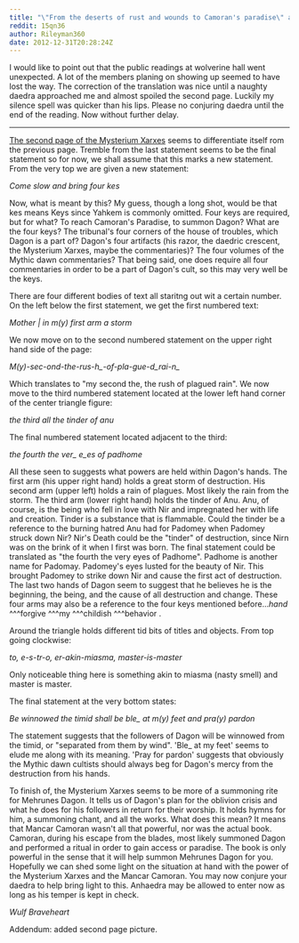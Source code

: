 ```yaml
---
title: "\"From the deserts of rust and wounds to Camoran's paradise\" a translation and interpretation of the Mysterium Xarxes Vol. II"
reddit: 15qn36
author: Rileyman360
date: 2012-12-31T20:28:24Z
---
```


I would like to point out that the public readings at wolverine hall went unexpected. A lot of the members planing on showing up seemed to have lost the way. The correction of the translation was nice until a naughty daedra approached me and almost spoiled the second page. Luckily my silence spell was quicker than his lips. Please no conjuring daedra until the end of the reading. Now without further delay.
_______________________________________________________________

[The second page of the Mysterium Xarxes](http://images.uesp.net/6/69/Mysterium_Xarxes_P2.jpg) seems to differentiate itself rom the previous page. Tremble from the last statement seems to be the final statement so for now, we shall assume that this marks a new statement. From the very top we are given a new statement:

*Come slow and bring four kes*

Now, what is meant by this? My guess, though a long shot, would be that kes means Keys since Yahkem is commonly omitted. Four keys are required, but for what? To reach Camoran's Paradise, to summon Dagon? What are the four keys? The tribunal's four corners of the house of troubles, which Dagon is a part of? Dagon's four artifacts (his razor, the daedric crescent, the Mysterium Xarxes, maybe the commentaries)? The four volumes of the Mythic dawn commentaries? That being said, one does require all four commentaries in order to be a part of Dagon's cult, so this may very well be the keys.

There are four different bodies of text all staritng out wit a certain number. On the left below the first statement, we get the first numbered text:

*Mother | in m(y) first arm a storm*

We now move on to the second numbered statement on the upper right hand side of the page:

*M(y)-sec-ond-the-rus-h_-of-pla-gue-d_rai-n_*

Which translates to "my second the, the rush of plagued rain". We now move to the third numbered statement located at the lower left hand corner of the center triangle figure:

*the third all the tinder of anu*

The final numbered statement located adjacent to the third:

*the fourth the ver_ e_es of padhome*

All these seen to suggests what powers are held within Dagon's hands. The first arm (his upper right hand) holds a great storm of destruction. His second arm (upper left) holds a rain of plagues. Most likely the rain from the storm. The third arm (lower right hand) holds the tinder of Anu. Anu, of course, is the being who fell in love with Nir and impregnated her with life and creation. Tinder is a substance that is flammable. Could the tinder be a reference to the burning hatred Anu had for Padomey when Padomey struck down Nir? Nir's Death could be the "tinder" of destruction, since Nirn was on the brink of it when I first was born. The final statement could be translated as "the fourth the very eyes of Padhome". Padhome is another name for Padomay. Padomey's eyes lusted for the beauty of Nir. This brought Padomey to strike down Nir and cause the first act of destruction. The last two hands of Dagon seem to suggest that he believes he is the beginning, the being, and the cause of all destruction and change. These four arms may also be a reference to the four keys mentioned before...*hand* ^^^forgive ^^^my ^^^childish ^^^behavior .

Around the triangle holds different tid bits of titles and objects. From top going clockwise:

*to, e-s-tr-o, er-akin-miasma, master-is-master*

Only noticeable thing here is something akin to miasma (nasty smell) and master is master.

The final statement at the very bottom states:

*Be winnowed the timid shall be ble_ at m(y) feet and pra(y) pardon*

The statement suggests that the followers of Dagon will be winnowed from the timid, or "separated from them by wind". 'Ble_ at my feet' seems to elude me along with its meaning.  'Pray for pardon' suggests that obviously the Mythic dawn cultists should always beg for Dagon's mercy from the destruction from his hands.

To finish of, the Mysterium Xarxes seems to be more of a summoning rite for Mehrunes Dagon. It tells us of Dagon's plan for the oblivion crisis and what he does for his followers in return for their worship. It holds hymns for him, a summoning chant, and all the works. What does this mean? It means that Mancar Camoran wasn't all that powerful, nor was the actual book. Camoran, during his escape from the blades, most likely summoned Dagon and performed a ritual in order to gain access or paradise. The book is only powerful in the sense that it will help summon Mehrunes Dagon for you. Hopefully we can shed some light on the situation at hand with the power of the Mysterium Xarxes and the Mancar Camoran. You may now conjure your daedra to help bring light to this. Anhaedra may be allowed to enter now as long as his temper is kept in check.

*Wulf Braveheart*

Addendum: added second page picture.
